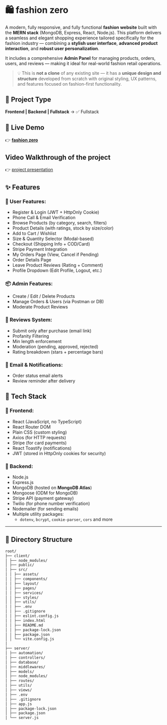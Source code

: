# 🛍️ fashion zero

A modern, fully responsive, and fully functional **fashion website** built with the **MERN stack** (MongoDB, Express, React, Node.js). This platform delivers a seamless and elegant shopping experience tailored specifically for the fashion industry — combining a **stylish user interface**, **advanced product interaction**, and **robust user personalization**.

It includes a comprehensive **Admin Panel** for managing products, orders, users, and reviews — making it ideal for real-world fashion retail operations.

> 💡 This is **not a clone** of any existing site — it has a **unique design and structure** developed from scratch with original styling, UX patterns, and features focused on fashion-first functionality.

## 📁 Project Type

**Frontend | Backend | Fullstack** → ✅ Fullstack

## 🚀 Live Demo

👉 [**fashion zero**](https://fashion-zero-client.onrender.com/)

## Video Walkthrough of the project
 👉 <a href="https://youtu.be/2N29GB4qw90?si=gL1B43rYzqPPwf_1">project presentation</a>

 ## ✨ Features

### 👤 User Features:
- Register & Login (JWT + HttpOnly Cookie)
- Phone Call & Email Verification
- Browse Products (by category, search, filters)
- Product Details (with ratings, stock by size/color)
- Add to Cart / Wishlist
- Size & Quantity Selector (Modal-based)
- Checkout (Shipping Info + COD/Card)
- Stripe Payment Integration
- My Orders Page (View, Cancel if Pending)
- Order Details Page
- Leave Product Reviews (Rating + Comment)
- Profile Dropdown (Edit Profile, Logout, etc.)

### 📦 Admin Features:
- Create / Edit / Delete Products
- Manage Orders & Users (via Postman or DB)
- Moderate Product Reviews

### 💬 Reviews System:
- Submit only after purchase (email link)
- Profanity Filtering
- Min length enforcement
- Moderation (pending, approved, rejected)
- Rating breakdown (stars + percentage bars)

### 📧 Email & Notifications:
- Order status email alerts
- Review reminder after delivery

## 🧰 Tech Stack

### 🔹 Frontend:
- React (JavaScript, no TypeScript)
- React Router DOM
- Plain CSS (custom styling)
- Axios (for HTTP requests)
- Stripe (for card payments)
- React Toastify (notifications)
- JWT (stored in HttpOnly cookies for security)

### 🔹 Backend:
- Node.js
- Express.js
- MongoDB (hosted on **MongoDB Atlas**)
- Mongoose (ODM for MongoDB)
- Stripe API (payment gateway)
- Twilio (for phone number verification)
- Nodemailer (for sending emails)
- Multiple utility packages:
  - `dotenv`, `bcrypt`, `cookie-parser`, `cors` and more

---

## 📁 Directory Structure

```bash
root/
├── client/
│ ├── node_modules/
│ ├── public/
│ ├── src/
│ │ ├── assets/
│ │ ├── components/
│ │ ├── layout/
│ │ ├── pages/
│ │ ├── services/
│ │ ├── styles/
│ │ ├── utils/
│ │ ├── .env
│ │ ├── .gitignore
│ │ ├── eslint.config.js
│ │ ├── index.html
│ │ ├── README.md
│ │ ├── package-lock.json
│ │ ├── package.json
│ │ └── vite.config.js
│
├── server/
│ ├── automation/
│ ├── controllers/
│ ├── database/
│ ├── middlewares/
│ ├── models/
│ ├── node_modules/
│ ├── routes/
│ ├── utils/
│ ├── views/
│ ├── .env
│ ├── .gitignore
│ ├── app.js
│ ├── package-lock.json
│ ├── package.json
│ └── server.js

